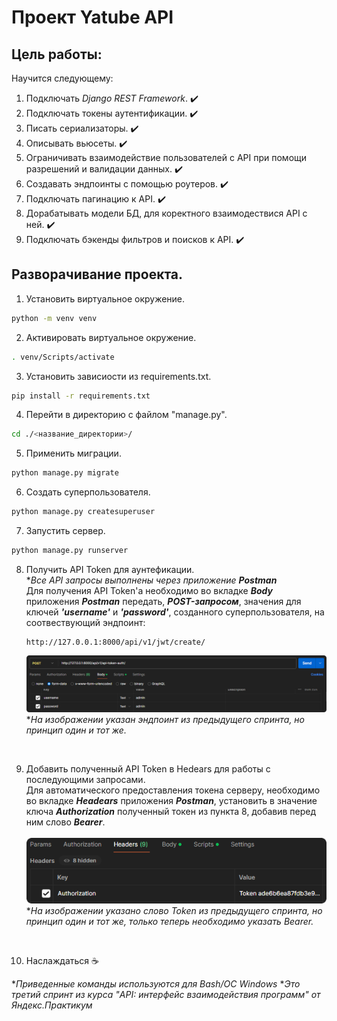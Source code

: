 # Проект Yatube API

## Цель работы:

Научится следующему:
1. Подключать *Django REST Framework*. :heavy_check_mark:
2. Подключать токены аутентификации. :heavy_check_mark:
3. Писать сериализаторы. :heavy_check_mark:
4. Описывать вьюсеты. :heavy_check_mark:
5. Ограничивать взаимодействие пользователей с API при помощи разрешений и валидации данных. :heavy_check_mark:
6. Создавать эндпоинты с помощью роутеров. :heavy_check_mark:
7. Подключать пагинацию к API. :heavy_check_mark:
8. Дорабатывать модели БД, для коректного взаимодествися API с ней. :heavy_check_mark:
9. Подключать бэкенды фильтров и поисков к API. :heavy_check_mark:

## Разворачивание проекта.

1. Установить виртуальное окружение.

```bash
python -m venv venv
```

2. Активировать виртуальное окружение.

```bash
. venv/Scripts/activate
```

3. Установить зависиости из requirements.txt.

```bash
pip install -r requirements.txt
```

4. Перейти в директорию с файлом "manage.py".

```bash
cd ./<название_директории>/
```

5. Применить миграции.

```bash
python manage.py migrate
```

6. Создать суперпользователя.

```bash
python manage.py createsuperuser
```

7. Запустить сервер.

```bash
python manage.py runserver
```

8. Получить API Token для аунтефикации.
   <br>**Все API запросы выполнены через приложение **Postman***
   <br>Для получения API Token'а необходимо во вкладке ***Body*** приложения ***Postman*** передать, ***POST-запросом***, значения для ключей ***'username'*** и ***'password'***, созданного суперпользователя, на соотвествующий эндпоинт:

   ```
   http://127.0.0.1:8000/api/v1/jwt/create/
   ```
    ![Example-get-token](https://github.com/Sined-Htims/Image/blob/main/api_yatube/Example-get-token.png)
    **На изображении указан эндпоинт из предыдущего спринта, но принцип один и тот же.*

<br>

9.  Добавить полученный API Token в Hedears для работы с последующими запросами.
    <br>Для автоматического предоставления токена серверу, необходимо во вкладке ***Headears*** приложения ***Postman***, установить в значение ключа ***Authorization*** полученный токен из пункта 8, добавив перед ним слово ***Bearer***.
    <br>
    <br>
    ![Example-add-token](https://github.com/Sined-Htims/Image/blob/main/api_yatube/Example-add-token.png)
    **На изображении указано слово Token из предыдущего спринта, но принцип один и тот же, только теперь необходимо указать Bearer.*
    </br>
<br>

10.  Наслаждаться :coffee:

**Приведенные команды используются для Bash/OC Windows*
**Это третий спринт из курса "API: интерфейс взаимодействия программ" от Яндекс.Практикум*